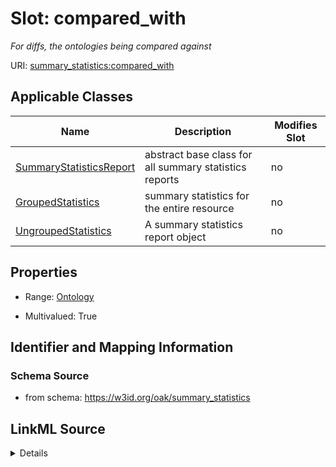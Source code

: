# Slot: compared_with


_For diffs, the ontologies being compared against_



URI: [summary_statistics:compared_with](https://w3id.org/oaklib/summary_statistics.compared_with)



<!-- no inheritance hierarchy -->




## Applicable Classes

| Name | Description | Modifies Slot |
| --- | --- | --- |
[SummaryStatisticsReport](SummaryStatisticsReport.md) | abstract base class for all summary statistics reports |  no  |
[GroupedStatistics](GroupedStatistics.md) | summary statistics for the entire resource |  no  |
[UngroupedStatistics](UngroupedStatistics.md) | A summary statistics report object |  no  |







## Properties

* Range: [Ontology](Ontology.md)

* Multivalued: True





## Identifier and Mapping Information







### Schema Source


* from schema: https://w3id.org/oak/summary_statistics




## LinkML Source

<details>
```yaml
name: compared_with
description: For diffs, the ontologies being compared against
from_schema: https://w3id.org/oak/summary_statistics
rank: 1000
multivalued: true
alias: compared_with
owner: SummaryStatisticsReport
domain_of:
- SummaryStatisticsReport
range: Ontology
inlined: true
inlined_as_list: true

```
</details>